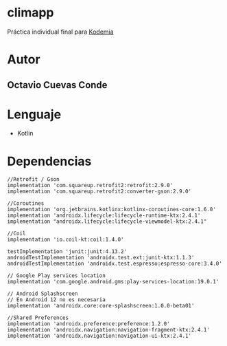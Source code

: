 # climapp
Práctica individual final para [Kodemia](https://kodemia.mx)

# Autor
## Octavio Cuevas Conde

# Lenguaje
* Kotlin

# Dependencias
    //Retrofit / Gson
    implementation 'com.squareup.retrofit2:retrofit:2.9.0'
    implementation 'com.squareup.retrofit2:converter-gson:2.9.0'

    //Coroutines
    implementation 'org.jetbrains.kotlinx:kotlinx-coroutines-core:1.6.0'
    implementation 'androidx.lifecycle:lifecycle-runtime-ktx:2.4.1'
    implementation "androidx.lifecycle:lifecycle-viewmodel-ktx:2.4.1"

    //Coil
    implementation 'io.coil-kt:coil:1.4.0'

    testImplementation 'junit:junit:4.13.2'
    androidTestImplementation 'androidx.test.ext:junit-ktx:1.1.3'
    androidTestImplementation 'androidx.test.espresso:espresso-core:3.4.0'

    // Google Play services location
    implementation 'com.google.android.gms:play-services-location:19.0.1'

    // Android Splashscreen
    // En Android 12 no es necesaria
    implementation 'androidx.core:core-splashscreen:1.0.0-beta01'

    //Shared Preferences
    implementation 'androidx.preference:preference:1.2.0'
    implementation 'androidx.navigation:navigation-fragment-ktx:2.4.1'
    implementation 'androidx.navigation:navigation-ui-ktx:2.4.1'
